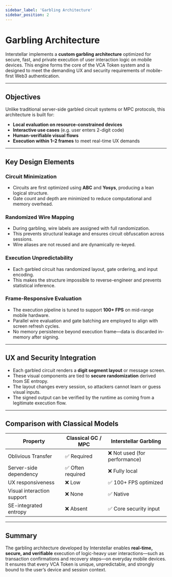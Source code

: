 ```yaml
---
sidebar_label: 'Garbling Architecture'
sidebar_position: 2
---
```


# Garbling Architecture

Interstellar implements a **custom garbling architecture** optimized for secure, fast, and private execution of user interaction logic on mobile devices. This engine forms the core of the VCA Token system and is designed to meet the demanding UX and security requirements of mobile-first Web3 authentication.

---

## Objectives

Unlike traditional server-side garbled circuit systems or MPC protocols, this architecture is built for:

- **Local evaluation on resource-constrained devices**
- **Interactive use cases** (e.g. user enters 2-digit code)
- **Human-verifiable visual flows**
- **Execution within 1–2 frames** to meet real-time UX demands

---

## Key Design Elements

### Circuit Minimization
- Circuits are first optimized using **ABC** and **Yosys**, producing a lean logical structure.
- Gate count and depth are minimized to reduce computational and memory overhead.

### Randomized Wire Mapping
- During garbling, wire labels are assigned with full randomization.
- This prevents structural leakage and ensures circuit obfuscation across sessions.
- Wire aliases are not reused and are dynamically re-keyed.

### Execution Unpredictability
- Each garbled circuit has randomized layout, gate ordering, and input encoding.
- This makes the structure impossible to reverse-engineer and prevents statistical inference.

### Frame-Responsive Evaluation
- The execution pipeline is tuned to support **100+ FPS** on mid-range mobile hardware.
- Parallel wire evaluation and gate batching are employed to align with screen refresh cycles.
- No memory persistence beyond execution frame—data is discarded in-memory after signing.

---

## UX and Security Integration

- Each garbled circuit renders a **digit segment layout** or message screen.
- These visual components are tied to **secure randomization** derived from SE entropy.
- The layout changes every session, so attackers cannot learn or guess visual inputs.
- The signed output can be verified by the runtime as coming from a legitimate execution flow.

---

## Comparison with Classical Models

| Property                     | Classical GC / MPC         | Interstellar Garbling         |
|-----------------------------|-----------------------------|-------------------------------|
| Oblivious Transfer          | ✅ Required                 | ❌ Not used (for performance) |
| Server-side dependency      | ✅ Often required           | ❌ Fully local                |
| UX responsiveness           | ❌ Low                      | ✅ 100+ FPS optimized         |
| Visual interaction support  | ❌ None                     | ✅ Native                     |
| SE-integrated entropy       | ❌ Absent                   | ✅ Core security input        |

---

## Summary

The garbling architecture developed by Interstellar enables **real-time, secure, and verifiable** execution of logic-heavy user interactions—such as transaction confirmations and recovery steps—on everyday mobile devices. It ensures that every VCA Token is unique, unpredictable, and strongly bound to the user’s device and session context.
